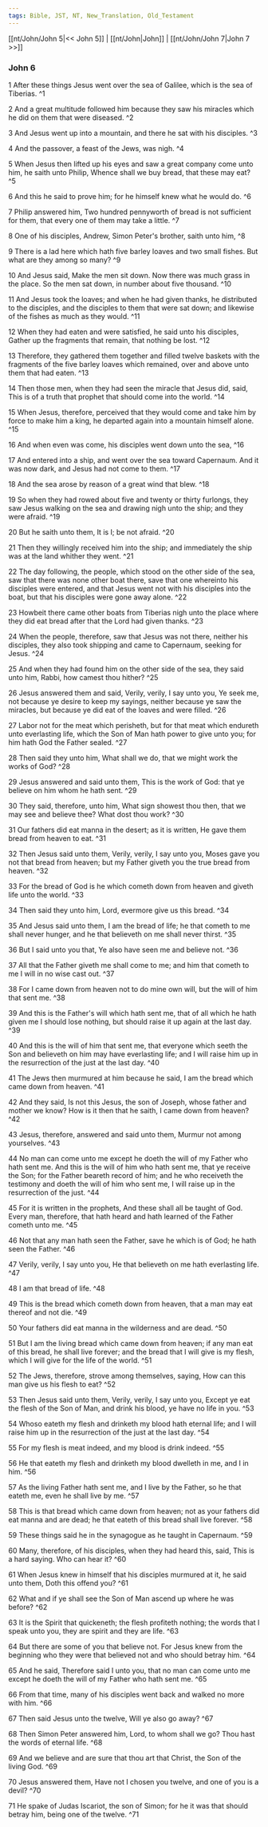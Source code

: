 ```yaml
---
tags: Bible, JST, NT, New_Translation, Old_Testament
---
```


[[nt/John/John 5|<< John 5]] | [[nt/John|John]] | [[nt/John/John 7|John 7 >>]]

### John 6

1 After these things Jesus went over the sea of Galilee, which is the sea of Tiberias.  ^1

2 And a great multitude followed him because they saw his miracles which he did on them that were diseased.  ^2

3 And Jesus went up into a mountain, and there he sat with his disciples.  ^3

4 And the passover, a feast of the Jews, was nigh.  ^4

5 When Jesus then lifted up his eyes and saw a great company come unto him, he saith unto Philip, Whence shall we buy bread, that these may eat?  ^5

6 And this he said to prove him; for he himself knew what he would do.  ^6

7 Philip answered him, Two hundred pennyworth of bread is not sufficient for them, that every one of them may take a little.  ^7

8 One of his disciples, Andrew, Simon Peter\'s brother, saith unto him,  ^8

9 There is a lad here which hath five barley loaves and two small fishes. But what are they among so many?  ^9

10 And Jesus said, Make the men sit down. Now there was much grass in the place. So the men sat down, in number about five thousand.  ^10

11 And Jesus took the loaves; and when he had given thanks, he distributed to the disciples, and the disciples to them that were sat down; and likewise of the fishes as much as they would.  ^11

12 When they had eaten and were satisfied, he said unto his disciples, Gather up the fragments that remain, that nothing be lost.  ^12

13 Therefore, they gathered them together and filled twelve baskets with the fragments of the five barley loaves which remained, over and above unto them that had eaten.  ^13

14 Then those men, when they had seen the miracle that Jesus did, said, This is of a truth that prophet that should come into the world.  ^14

15 When Jesus, therefore, perceived that they would come and take him by force to make him a king, he departed again into a mountain himself alone.  ^15

16 And when even was come, his disciples went down unto the sea,  ^16

17 And entered into a ship, and went over the sea toward Capernaum. And it was now dark, and Jesus had not come to them.  ^17

18 And the sea arose by reason of a great wind that blew.  ^18

19 So when they had rowed about five and twenty or thirty furlongs, they saw Jesus walking on the sea and drawing nigh unto the ship; and they were afraid.  ^19

20 But he saith unto them, It is I; be not afraid.  ^20

21 Then they willingly received him into the ship; and immediately the ship was at the land whither they went.  ^21

22 The day following, the people, which stood on the other side of the sea, saw that there was none other boat there, save that one whereinto his disciples were entered, and that Jesus went not with his disciples into the boat, but that his disciples were gone away alone.  ^22

23 Howbeit there came other boats from Tiberias nigh unto the place where they did eat bread after that the Lord had given thanks.  ^23

24 When the people, therefore, saw that Jesus was not there, neither his disciples, they also took shipping and came to Capernaum, seeking for Jesus.  ^24

25 And when they had found him on the other side of the sea, they said unto him, Rabbi, how camest thou hither?  ^25

26 Jesus answered them and said, Verily, verily, I say unto you, Ye seek me, not because ye desire to keep my sayings, neither because ye saw the miracles, but because ye did eat of the loaves and were filled.  ^26

27 Labor not for the meat which perisheth, but for that meat which endureth unto everlasting life, which the Son of Man hath power to give unto you; for him hath God the Father sealed.  ^27

28 Then said they unto him, What shall we do, that we might work the works of God?  ^28

29 Jesus answered and said unto them, This is the work of God: that ye believe on him whom he hath sent.  ^29

30 They said, therefore, unto him, What sign showest thou then, that we may see and believe thee? What dost thou work?  ^30

31 Our fathers did eat manna in the desert; as it is written, He gave them bread from heaven to eat.  ^31

32 Then Jesus said unto them, Verily, verily, I say unto you, Moses gave you not that bread from heaven; but my Father giveth you the true bread from heaven.  ^32

33 For the bread of God is he which cometh down from heaven and giveth life unto the world.  ^33

34 Then said they unto him, Lord, evermore give us this bread.  ^34

35 And Jesus said unto them, I am the bread of life; he that cometh to me shall never hunger, and he that believeth on me shall never thirst.  ^35

36 But I said unto you that, Ye also have seen me and believe not.  ^36

37 All that the Father giveth me shall come to me; and him that cometh to me I will in no wise cast out.  ^37

38 For I came down from heaven not to do mine own will, but the will of him that sent me.  ^38

39 And this is the Father\'s will which hath sent me, that of all which he hath given me I should lose nothing, but should raise it up again at the last day.  ^39

40 And this is the will of him that sent me, that everyone which seeth the Son and believeth on him may have everlasting life; and I will raise him up in the resurrection of the just at the last day.  ^40

41 The Jews then murmured at him because he said, I am the bread which came down from heaven.  ^41

42 And they said, Is not this Jesus, the son of Joseph, whose father and mother we know? How is it then that he saith, I came down from heaven?  ^42

43 Jesus, therefore, answered and said unto them, Murmur not among yourselves.  ^43

44 No man can come unto me except he doeth the will of my Father who hath sent me. And this is the will of him who hath sent me, that ye receive the Son; for the Father beareth record of him; and he who receiveth the testimony and doeth the will of him who sent me, I will raise up in the resurrection of the just.  ^44

45 For it is written in the prophets, And these shall all be taught of God. Every man, therefore, that hath heard and hath learned of the Father cometh unto me.  ^45

46 Not that any man hath seen the Father, save he which is of God; he hath seen the Father.  ^46

47 Verily, verily, I say unto you, He that believeth on me hath everlasting life.  ^47

48 I am that bread of life.  ^48

49 This is the bread which cometh down from heaven, that a man may eat thereof and not die.  ^49

50 Your fathers did eat manna in the wilderness and are dead.  ^50

51 But I am the living bread which came down from heaven; if any man eat of this bread, he shall live forever; and the bread that I will give is my flesh, which I will give for the life of the world.  ^51

52 The Jews, therefore, strove among themselves, saying, How can this man give us his flesh to eat?  ^52

53 Then Jesus said unto them, Verily, verily, I say unto you, Except ye eat the flesh of the Son of Man, and drink his blood, ye have no life in you.  ^53

54 Whoso eateth my flesh and drinketh my blood hath eternal life; and I will raise him up in the resurrection of the just at the last day.  ^54

55 For my flesh is meat indeed, and my blood is drink indeed.  ^55

56 He that eateth my flesh and drinketh my blood dwelleth in me, and I in him.  ^56

57 As the living Father hath sent me, and I live by the Father, so he that eateth me, even he shall live by me.  ^57

58 This is that bread which came down from heaven; not as your fathers did eat manna and are dead; he that eateth of this bread shall live forever.  ^58

59 These things said he in the synagogue as he taught in Capernaum.  ^59

60 Many, therefore, of his disciples, when they had heard this, said, This is a hard saying. Who can hear it?  ^60

61 When Jesus knew in himself that his disciples murmured at it, he said unto them, Doth this offend you?  ^61

62 What and if ye shall see the Son of Man ascend up where he was before?  ^62

63 It is the Spirit that quickeneth; the flesh profiteth nothing; the words that I speak unto you, they are spirit and they are life.  ^63

64 But there are some of you that believe not. For Jesus knew from the beginning who they were that believed not and who should betray him.  ^64

65 And he said, Therefore said I unto you, that no man can come unto me except he doeth the will of my Father who hath sent me.  ^65

66 From that time, many of his disciples went back and walked no more with him.  ^66

67 Then said Jesus unto the twelve, Will ye also go away?  ^67

68 Then Simon Peter answered him, Lord, to whom shall we go? Thou hast the words of eternal life.  ^68

69 And we believe and are sure that thou art that Christ, the Son of the living God.  ^69

70 Jesus answered them, Have not I chosen you twelve, and one of you is a devil?  ^70

71 He spake of Judas Iscariot, the son of Simon; for he it was that should betray him, being one of the twelve.  ^71

 
